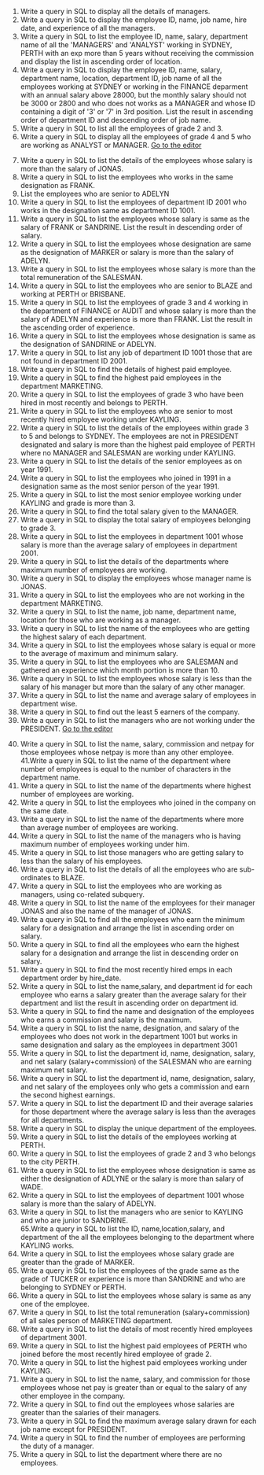 1. Write a query in SQL to display all the details of managers. 
2. Write a query in SQL to display the employee ID, name, job name, hire date, and experience of all the managers.
3. Write a query in SQL to list the employee ID, name, salary, department name of all the 'MANAGERS' and 'ANALYST' working in SYDNEY, PERTH with an exp more than 5 years without receiving the commission and display the list in ascending order of location. 
4. Write a query in SQL to display the employee ID, name, salary, department name, location, department ID, job name of all the employees working at SYDNEY or working in the FINANCE deparment with an annual salary above 28000, but the monthly salary should not be 3000 or 2800 and who does not works as a MANAGER and whose ID containing a digit of '3' or '7' in 3rd position. List the result in ascending order of department ID and descending order of job name. 
5. Write a query in SQL to list all the employees of grade 2 and 3. 
6. Write a query in SQL to display all the employees of grade 4 and 5 who are working as ANALYST or MANAGER.  <a href="#SQLEDITOR">Go to the editor</a> </p>
7. Write a query in SQL to list the details of the employees whose salary is more than the salary of JONAS.  
8. Write a query in SQL to list the employees who works in the same designation as FRANK.  
9. List the employees who are senior to ADELYN  
10. Write a query in SQL to list the employees of department ID 2001 who works in the designation same as department ID 1001.  
11. Write a query in SQL to list the employees whose salary is same as the salary of FRANK or SANDRINE. List the result in descending order of salary.  
12. Write a query in SQL to list the employees whose designation are same as the designation of MARKER or salary is more than the salary of ADELYN.  
13. Write a query in SQL to list the employees whose salary is more than the total remuneration of the SALESMAN. 
14. Write a query in SQL to list the employees who are senior to BLAZE and working at PERTH or BRISBANE.  
15. Write a query in SQL to list the employees of grade 3 and 4 working in the department of FINANCE or AUDIT and whose salary is more than the salary of ADELYN and experience is more than FRANK. List the result in the ascending order of experience.  
16. Write a query in SQL to list the employees whose designation is same as the designation of SANDRINE or ADELYN.  
17. Write a query in SQL to list any job of department ID 1001 those that are not found in department ID 2001.  
18. Write a query in SQL to find the details of highest paid employee.  
19. Write a query in SQL to find the highest paid employees in the department MARKETING.  
20. Write a query in SQL to list the employees of grade 3 who have been hired in most recently and belongs to PERTH.  
21. Write a query in SQL to list the employees who are senior to most recently hired employee working under KAYLING.  
22. Write a query in SQL to list the details of the employees within grade 3 to 5 and belongs to SYDNEY. The employees are not in PRESIDENT designated and salary is more than the highest paid employee of PERTH where no MANAGER and SALESMAN are working under KAYLING.
23. Write a query in SQL to list the details of the senior employees as on year 1991.  
24. Write a query in SQL to list the employees who joined in 1991 in a designation same as the most senior person of the year 1991.  
25. Write a query in SQL to list the most senior employee working under KAYLING and grade is more than 3.  
26. Write a query in SQL to find the total salary given to the MANAGER.  
27. Write a query in SQL to display the total salary of employees belonging to grade 3.  
28. Write a query in SQL to list the employees in department 1001 whose salary is more than the average salary of employees in department 2001.  
29. Write a query in SQL to list the details of the departments where maximum number of employees are working.  
30. Write a query in SQL to display the employees whose manager name is JONAS.  
31. Write a query in SQL to list the employees who are not working in the department MARKETING.  
32. Write a query in SQL to list the name, job name, department name, location for those who are working as a manager.  
33. Write a query in SQL to list the name of the employees who are getting the highest salary of each department.  
34. Write a query in SQL to list the employees whose salary is equal or more to the average of maximum and minimum salary.  
35. Write a query in SQL to list the employees who are SALESMAN and gathered an experience which month portion is more than 10.  
36. Write a query in SQL to list the employees whose salary is less than the salary of his manager but more than the salary of any other manager.  
37. Write a query in SQL to list the name and average salary of employees in department wise.  
38. Write a query in SQL to find out the least 5 earners of the company.  
39. Write a query in SQL to list the managers who are not working under the PRESIDENT.  <a href="#SQLEDITOR">Go to the editor</a><br></p>
40. Write a query in SQL to list the name, salary, commission and netpay for those employees whose netpay is more than any other employee.  
41.Write a query in SQL to list the name of the department where number of employees is equal to the number of characters in the department name.  
42. Write a query in SQL to list the name of the departments where highest number of employees are working.  
43. Write a query in SQL to list the employees who joined in the company on the same date.  
44. Write a query in SQL to list the name of the departments where more than average number of employees are working.  
45. Write a query in SQL to list the name of the managers who is having maximum number of employees working under him.  
46. Write a query in SQL to list those managers who are getting salary to less than the salary of his employees.  
47. Write a query in SQL to list the details of all the employees who are sub-ordinates to BLAZE.  
48. Write a query in SQL to list the employees who are working as managers, using co-related subquery.  
49. Write a query in SQL to list the name of the employees for their manager JONAS and also the name of the manager of JONAS.  
50. Write a query in SQL to find all the employees who earn the minimum salary for a designation and arrange the list in ascending order on salary.  
51. Write a query in SQL to find all the employees who earn the highest salary for a designation and arrange the list in descending order on salary.  
52. Write a query in SQL to find the most recently hired emps in each department order by hire_date.  
53. Write a query in SQL to list the name,salary, and department id for each employee who earns a salary greater than the average salary for their department and list the result in ascending order on department id. 
54. Write a query in SQL to find the name and designation of the employees who earns a commission and salary is the maximum. 
55. Write a query in SQL to list the name, designation, and salary of the employees who does not work in the department 1001 but works in same designation and salary as the employees in department 3001  
56. Write a query in SQL to list the department id, name, designation, salary, and net salary (salary+commission) of the SALESMAN who are earning maximum net salary. 
57. Write a query in SQL to list the department id, name, designation, salary, and net salary of the employees only who gets a commission and earn the second highest earnings.  
58. Write a query in SQL to list the department ID and their average salaries for those department where the average salary is less than the averages for all departments.  
59. Write a query in SQL to display the unique department of the employees.  
60. Write a query in SQL to list the details of the employees working at PERTH. 
61. Write a query in SQL to list the employees of grade 2 and 3 who belongs to the city PERTH. 
62. Write a query in SQL to list the employees whose designation is same as either the designation of ADLYNE or the salary is more than salary of WADE. 
63. Write a query in SQL to list the employees of department 1001 whose salary is more than the salary of ADELYN.  
64. Write a query in SQL to list the managers who are senior to KAYLING and who are junior to SANDRINE.  
65.Write a query in SQL to list the ID, name,location,salary, and department of the all the employees belonging to the department where KAYLING works. 
66. Write a query in SQL to list the employees whose salary grade are greater than the grade of MARKER.  
67. Write a query in SQL to list the employees of the grade same as the grade of TUCKER or experience is more than SANDRINE and who are belonging to SYDNEY or PERTH.  
68. Write a query in SQL to list the employees whose salary is same as any one of the employee.  
69. Write a query in SQL to list the total remuneration (salary+commission) of all sales person of MARKETING department.  
70. Write a query in SQL to list the details of most recently hired employees of department 3001.  
71. Write a query in SQL to list the highest paid employees of PERTH who joined before the most recently hired employee of grade 2.  
72. Write a query in SQL to list the highest paid employees working under KAYLING.  
73. Write a query in SQL to list the name, salary, and commission for those employees whose net pay is greater than or equal to the salary of any other employee in the company.  
74. Write a query in SQL to find out the employees whose salaries are greater than the salaries of their managers.  
75. Write a query in SQL to find the maximum average salary drawn for each job name except for PRESIDENT.  
76. Write a query in SQL to find the number of employees are performing the duty of a manager.  
77. Write a query in SQL to list the department where there are no employees.  